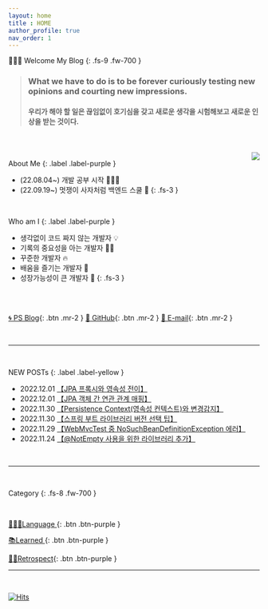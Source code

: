 ```yaml
---
layout: home
title : HOME
author_profile: true
nav_order: 1
---
```


🙇🏻‍♂️ Welcome My  Blog 
{: .fs-9 .fw-700 }

>### **What we have to do is to be forever curiously testing new opinions and courting new impressions.**<br>
>#### 우리가 해야 할 일은 끊임없이 호기심을 갖고 새로운 생각을 시험해보고 새로운 인상을 받는 것이다.



<br>
<br>

<img align='right' src="http://mazassumnida.wtf/api/v2/generate_badge?boj=tryingmybest24h">

About Me
{: .label .label-purple }

- (22.08.04~) 개발 공부 시작 👩🏻‍💻
- (22.09.19~) 멋쟁이 사자처럼 백엔드 스쿨 🦁
{: .fs-3 }

<br>

Who am I
{: .label .label-purple }

- 생각없이 코드 짜지 않는 개발자 💡
- 기록의 중요성을 아는 개발자 ✍🏻
- 꾸준한 개발자 🔥
- 배움을 즐기는 개발자 📖
- 성장가능성이 큰 개발자 🌟
{: .fs-3 }

<br>
<br>


[🌀 PS Blog](https://yinq.tistory.com/category/%F0%9F%91%A8%F0%9F%8F%BB%E2%80%8D%F0%9F%92%BB%20Algorithm){: .btn .mr-2 }
[🚀 GitHub](https://github.com/inkyu-yoon){: .btn .mr-2 }
[💌 E-mail](mailto:tryingmybest24h@gmail.com){: .btn .mr-2 }
  
<br>

---

<br>

NEW POSTs
{: .label .label-yellow }


- 2022.12.01 [【JPA 프록시와 영속성 전이】](https://inkyu-yoon.github.io/docs/Language/JPA/ProxyAndCascade)
- 2022.12.01 [【JPA 객체 간 연관 관계 매핑】](https://inkyu-yoon.github.io/docs/Language/JPA/JPAMapping)
- 2022.11.30 [【Persistence Context(영속성 컨텍스트)와 변경감지】](https://inkyu-yoon.github.io/docs/Language/JPA/PersistenceContext)
- 2022.11.30 [【스프링 부트 라이브러리 버전 선택 팁】](https://inkyu-yoon.github.io/docs/Learned/TIP/SelectLibraryVersion)
- 2022.11.29 [【WebMvcTest 중 NoSuchBeanDefinitionException 에러】](https://inkyu-yoon.github.io/docs/Learned/Error/WebMvcError)
- 2022.11.24 [【@NotEmpty 사용을 위한 라이브러리 추가】](https://inkyu-yoon.github.io/docs/Learned/TIP/NotEmpty)



<br>

---


<br>

Category
{: .fs-8 .fw-700 }

<br>

[ 👩🏻‍💻Language ](/docs/Language){: .btn .btn-purple }

[ 📚Learned   ](/docs/Learned){: .btn .btn-purple }

[✍🏻Retrospect](/docs/Retrospect){: .btn .btn-purple }

---

<br>

[![Hits](https://hits.seeyoufarm.com/api/count/incr/badge.svg?url=https%3A%2F%2Finkyu-yoon.github.io&count_bg=%23E6C2FF&title_bg=%23B000E5&icon=&icon_color=%23E7E7E7&title=hits&edge_flat=false)](https://hits.seeyoufarm.com)